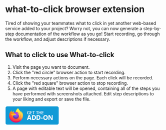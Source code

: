 # what-to-click browser extension

Tired of showing your teammates what to click in yet another web-based service added to your project? Worry not, you can now generate a step-by-step documentation of the workflow as you go! Start recording, go through the workflow, and adjust descriptions if necessary.

## What to click to use What-to-click

1. Visit the page you want to document.
1. Click the "red circle" browser action to start recording.
1. Perform necessary actions on the page. Each click will be recorded.
1. Click the "red square" browser action to stop recording.
1. A page with editable text will be opened, containing all of the steps you have performed with screenshots attached. Edit step descriptions to your liking and export or save the file.

![Get Firefox Addon link](docs/assets/get-the-addon.png)
